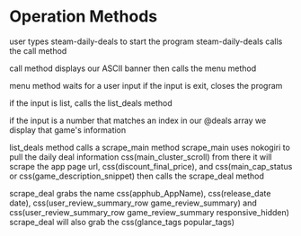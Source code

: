 # Operation Methods

user types steam-daily-deals to start the program
steam-daily-deals calls the call method

call method displays our ASCII banner then calls the menu method

menu method waits for a user input
if the input is exit, closes the program

if the input is list, calls the list_deals method

if the input is a number that matches an index in our @deals array we display that game's information

list_deals method calls a scrape_main method
scrape_main uses nokogiri to pull the daily deal information css(main_cluster_scroll)
from there it will scrape the app page url, css(discount_final_price), and css(main_cap_status or css(game_description_snippet)
then calls the scrape_deal method

scrape_deal grabs the name css(apphub_AppName), css(release_date date), css(user_review_summary_row game_review_summary) and css(user_review_summary_row game_review_summary responsive_hidden)
scrape_deal will also grab the css(glance_tags popular_tags)
